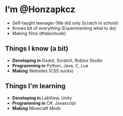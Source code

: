 # I’m @Honzapkcz

- Self-taught teenager (We did only Scratch in school)
- Knows bit of everything (Experimenting what to do)
- Making films (#taborbude)

## Things I know (a bit)

- **Developing in** Godot, Scratch, Roblox Studio
- **Programming in** Python, Java, C, Lua
- **Making** Websites (CSS sucks)

## Things I'm learning

- **Developing in** LabView, Unity
- **Programming in** C#, Javascript
- **Making** Minecraft Mods
<!---
Honzapkcz/Honzapkcz is a ✨ special ✨ repository because its `README.md` (this file) appears on your GitHub profile.
You can click the Preview link to take a look at your changes.
--->
